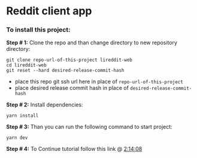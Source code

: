 
# Reddit client app

### To install this project:

**Step # 1:**
Clone the repo and than change directory to new repository directory:
```
git clone repo-url-of-this-project lireddit-web
cd lireddit-web
git reset --hard desired-release-commit-hash
```
- place this repo git ssh url here in place of `repo-url-of-this-project`
- place desired release commit hash in place of `desired-release-commit-hash`

**Step # 2:**
Install dependencies:
```
yarn install
```


**Step # 3:**
Than you can run the following command to start project:

```
yarn dev
```

**Step # 4:**
To Continue tutorial follow this link @ [2:14:08](https://youtu.be/I6ypD7qv3Z8?t=8048)
